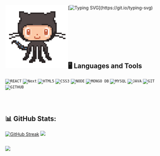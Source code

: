 <img alt="Hi, I'm Bianca. Dev Front-end."  align='left' src='./resources/octocat-anime.gif'>[![Typing SVG](https://readme-typing-svg.herokuapp.com?font=ununtu&lines=Hi%2C+I'm+Bianca.+Dev+Front-end.)](https://git.io/typing-svg)

<br/>
<br/>
<br/>
<br/>
<br/>
<br/>
<br/>

## 🖥️ Languages and Tools

<p align="left"> 
<code><img width="40px" src="https://cdn.jsdelivr.net/gh/devicons/devicon/icons/react/react-original.svg" title = "REACT"/></code>
<code><img width="40px" src="https://cdn.jsdelivr.net/gh/devicons/devicon/icons/nextjs/nextjs-original.svg" title = "Next"/></code>
<code><img width="40px" src="https://cdn.jsdelivr.net/gh/devicons/devicon/icons/html5/html5-original-wordmark.svg" title = "HTML5"/></code>
<code><img width="40px" src="https://cdn.jsdelivr.net/gh/devicons/devicon/icons/css3/css3-original-wordmark.svg" title = "CSS3"/></code>
<code><img width="40px" src="https://cdn.jsdelivr.net/gh/devicons/devicon/icons/nodejs/nodejs-original.svg" title = "NODE"/></code>
<code><img width="40px" src="https://cdn.jsdelivr.net/gh/devicons/devicon/icons/mongodb/mongodb-original.svg" title = "MONGO DB"/></code>
<code><img width="40px" src="https://cdn.jsdelivr.net/gh/devicons/devicon/icons/mysql/mysql-original.svg" title = "MYSQL"/></code>
<code><img width="40px" src="https://cdn.jsdelivr.net/gh/devicons/devicon/icons/java/java-original.svg" title = "JAVA"/></code>
<code><img width="40px" src="https://cdn.jsdelivr.net/gh/devicons/devicon/icons/git/git-original.svg" title = "GIT"/></code>
<code><img width="40px" src="https://cdn.jsdelivr.net/gh/devicons/devicon/icons/github/github-original.svg" title = "GITHUB"/></code>
</p>

<br/>
<br/>

## 📊 GitHub Stats:
[![GitHub Streak](https://streak-stats.demolab.com?user=bkkater&theme=transparent&hide_border=true&hide_longest_streak=false)](https://git.io/streak-stats)
![](https://github-readme-stats.vercel.app/api/top-langs/?username=bkkater&theme=transparent&hide_border=true&include_all_commits=false&count_private=false&layout=compact)

##
![](https://komarev.com/ghpvc/?username=bkkater&style=flat-square)








